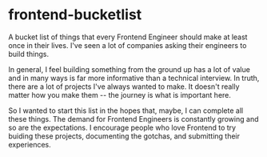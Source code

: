 # frontend-bucketlist
A bucket list of things that every Frontend Engineer should make at least once in their lives. I've seen a lot of companies asking their engineers to build things.

In general, I feel building something from the ground up has a lot of value and in many ways is far more informative than a technical interview. In truth, there are a lot of projects I've always wanted to make. It doesn't really matter how you make them -- the journey is what is important here.

So I wanted to start this list in the hopes that, maybe, I can complete all these things. The demand for Frontend Engineers is constantly growing and so are the expectations. I encourage people who love Frontend to try buiding these projects, documenting the gotchas, and submitting their experiences.
